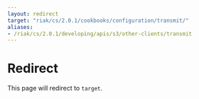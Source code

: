 ```yaml
---
layout: redirect
target: "riak/cs/2.0.1/cookbooks/configuration/transmit/"
aliases:
- /riak/cs/2.0.1/developing/apis/s3/other-clients/transmit
---
```


# Redirect

This page will redirect to `target`.
